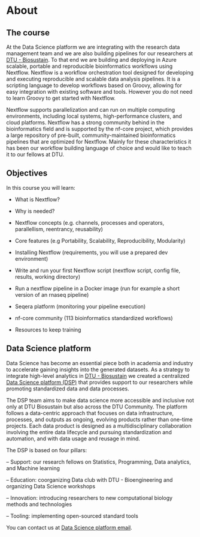 # About

## The course 
At the Data Science platform we are integrating with the research data management team and we are also building pipelines for our researchers at [DTU - Biosustain](https://www.biosustain.dtu.dk/). To that end we are building and deploying in Azure scalable, portable and reproducible bioinformatics workflows using Nextflow. Nextflow is a workflow orchestration tool designed for developing and executing reproducible and scalable data analysis pipelines. It is a scripting language to develop workflows based on Groovy, allowing for easy integration with existing software and tools. However you do not need to learn Groovy to get started with Nextflow. 

Nextflow supports parallelization and can run on multiple computing environments, including local systems, high-performance clusters, and cloud platforms. Nextflow has a strong community behind in the bioinformatics field and is supported by the nf-core project, which provides a large repository of pre-built, community-maintained bioinformatics pipelines that are optimized for Nextflow. Mainly for these characteristics it has been our workflow building language of choice and would like to teach it to our fellows at DTU.

## Objectives

In this course you will learn:

- What is Nextflow?

- Why is needed?

- Nextflow concepts (e.g. channels, processes and operators, parallellism, reentrancy, reusability)

- Core features (e.g Portability, Scalability, Reproducibility, Modularity)

- Installing Nextflow (requirements, you will use a prepared dev environment)

- Write and run your first Nextflow script (nextflow script, config file, results, working directory)

- Run a nextflow pipeline in a Docker image (run for example a short version of an rnaseq pipeline)

- Seqera platform (monitoring your pipeline execution)

- nf-core community (113 bioinformatics standardized workflows)

- Resources to keep training

## Data Science platform

Data Science has become an essential piece both in academia and industry to accelerate gaining insights into the generated datasets. As a strategy to integrate high-level analytics in [DTU - Biosustain](https://www.biosustain.dtu.dk/) we created a centralized [Data Science platform (DSP)](https://www.biosustain.dtu.dk/technologies/informatics/data-science-platform) that provides support to our researchers while promoting standardized data and data processes.

The DSP team aims to make data science more accessible and inclusive not only at DTU Biosustain but also across the DTU Community. The platform follows a data-centric approach that focuses on data infrastructure, processes, and outputs as ongoing, evolving products rather than one-time projects. Each data product is designed as a multidisciplinary collaboration involving the entire data lifecycle and pursuing standardization and automation, and with data usage and reusage in mind. 

The DSP is based on four pillars: 

– Support: our research fellows on Statistics, Programming, Data analytics, and Machine learning

– Education: coorganizing Data club with DTU - Bioengineering and organizing Data Science workshops

– Innovation: introducing researchers to new computational biology methods and technologies  

– Tooling: implementing open-sourced standard tools 

You can contact us at [Data Science platform email](mailto:datascience@biosustain.dtu.dk).
